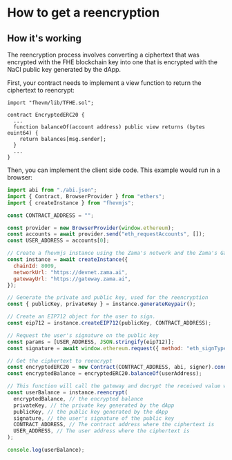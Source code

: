 # How to get a reencryption

## How it's working

The reencryption process involves converting a ciphertext that was encrypted with the FHE blockchain key into one that is encrypted with the NaCl public key generated by the dApp.

First, your contract needs to implement a view function to return the ciphertext to reencrypt:

```solidity
import "fhevm/lib/TFHE.sol";

contract EncryptedERC20 {
  ...
  function balanceOf(account address) public view returns (bytes euint64) {
    return balances[msg.sender];
  }
  ...
}
```

Then, you can implement the client side code. This example would run in a browser:

```javascript
import abi from "./abi.json";
import { Contract, BrowserProvider } from "ethers";
import { createInstance } from "fhevmjs";

const CONTRACT_ADDRESS = "";

const provider = new BrowserProvider(window.ethereum);
const accounts = await provider.send("eth_requestAccounts", []);
const USER_ADDRESS = accounts[0];

// Create a fhevmjs instance using the Zama's network and the Zama's Gateway
const instance = await createInstance({
  chainId: 8009,
  networkUrl: "https://devnet.zama.ai",
  gatewayUrl: "https://gateway.zama.ai",
});

// Generate the private and public key, used for the reencryption
const { publicKey, privateKey } = instance.generateKeypair();

// Create an EIP712 object for the user to sign.
const eip712 = instance.createEIP712(publicKey, CONTRACT_ADDRESS);

// Request the user's signature on the public key
const params = [USER_ADDRESS, JSON.stringify(eip712)];
const signature = await window.ethereum.request({ method: "eth_signTypedData_v4", params });

// Get the ciphertext to reencrypt
const encryptedERC20 = new Contract(CONTRACT_ADDRESS, abi, signer).connect(provider);
const encryptedBalance = encryptedERC20.balanceOf(userAddress);

// This function will call the gateway and decrypt the received value with the provided private key
const userBalance = instance.reencrypt(
  encryptedBalance, // the encrypted balance
  privateKey, // the private key generated by the dApp
  publicKey, // the public key generated by the dApp
  signature, // the user's signature of the public key
  CONTRACT_ADDRESS, // The contract address where the ciphertext is
  USER_ADDRESS, // The user address where the ciphertext is
);

console.log(userBalance);
```
